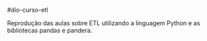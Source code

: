 #dio-curso-etl

Reprodução das aulas sobre ETL utilizando a linguagem Python e as bibliotecas pandas e pandera.